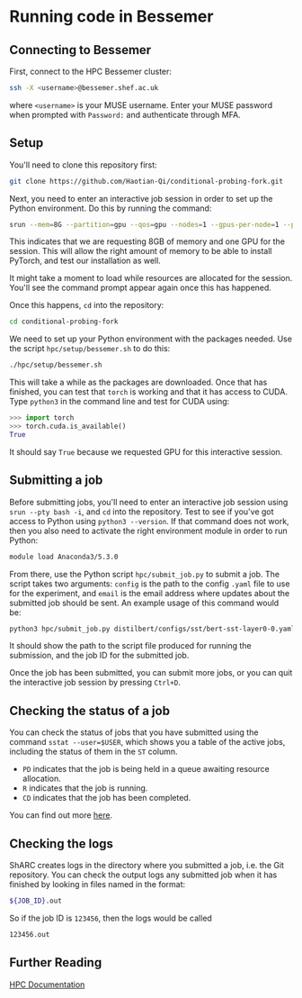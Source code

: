 # Running code in Bessemer

## Connecting to Bessemer

First, connect to the HPC Bessemer cluster:

```sh
ssh -X <username>@bessemer.shef.ac.uk
```

where `<username>` is your MUSE username. Enter your MUSE password when prompted with `Password:` and authenticate through MFA.

## Setup

You'll need to clone this repository first:

```sh
git clone https://github.com/Haotian-Qi/conditional-probing-fork.git
```

Next, you need to enter an interactive job session in order to set up the Python environment. Do this by running the command:

```sh
srun --mem=8G --partition=gpu --qos=gpu --nodes=1 --gpus-per-node=1 --pty bash -i
```

This indicates that we are requesting 8GB of memory and one GPU for the session. This will allow the right amount of memory to be able to install PyTorch, and test our installation as well.

It might take a moment to load while resources are allocated for the session. You'll see the command prompt appear again once this has happened.

Once this happens, `cd` into the repository:

```sh
cd conditional-probing-fork
```

We need to set up your Python environment with the packages needed. Use the script `hpc/setup/bessemer.sh` to do this:

```sh
./hpc/setup/bessemer.sh
```

This will take a while as the packages are downloaded. Once that has finished, you can test that `torch` is working and that it has access to CUDA. Type `python3` in the command line and test for CUDA using:

```python
>>> import torch
>>> torch.cuda.is_available()
True
```

It should say `True` because we requested GPU for this interactive session.

## Submitting a job

Before submitting jobs, you'll need to enter an interactive job session using `srun --pty bash -i`, and `cd` into the repository. Test to see if you've got access to Python using `python3 --version`. If that command does not work, then you also need to activate the right environment module in order to run Python:

```sh
module load Anaconda3/5.3.0
```

From there, use the Python script `hpc/submit_job.py` to submit a job. The script takes two arguments: `config` is the path to the config `.yaml` file to use for the experiment, and `email` is the email address where updates about the submitted job should be sent. An example usage of this command would be:

```sh
python3 hpc/submit_job.py distilbert/configs/sst/bert-sst-layer0-0.yaml test@sheffield.ac.uk
```

It should show the path to the script file produced for running the submission, and the job ID for the submitted job.

Once the job has been submitted, you can submit more jobs, or you can quit the interactive job session by pressing `Ctrl+D`.

## Checking the status of a job

You can check the status of jobs that you have submitted using the command `sstat --user=$USER`, which shows you a table of the active jobs, including the status of them in the `ST` column.

- `PD` indicates that the job is being held in a queue awaiting resource allocation.
- `R` indicates that the job is running.
- `CD` indicates that the job has been completed.

You can find out more [here](https://docs.hpc.shef.ac.uk/en/latest/hpc/scheduler/index.html#id3).

## Checking the logs

ShARC creates logs in the directory where you submitted a job, i.e. the Git repository. You can check the output logs any submitted job when it has finished by looking in files named in the format:

```sh
${JOB_ID}.out
```

So if the job ID is `123456`, then the logs would be called

```sh
123456.out
```

## Further Reading

[HPC Documentation](https://docs.hpc.shef.ac.uk/en/latest/hpc/index.html)
